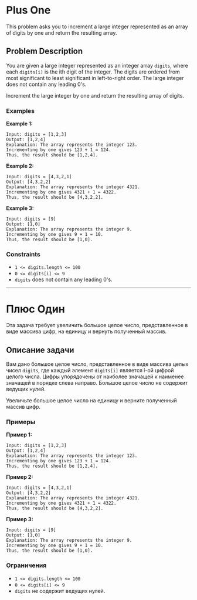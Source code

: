 # Plus One

This problem asks you to increment a large integer represented as an array of digits by one and return the resulting array.

## Problem Description

You are given a large integer represented as an integer array `digits`, where each `digits[i]` is the ith digit of the integer. The digits are ordered from most significant to least significant in left-to-right order. The large integer does not contain any leading 0's.

Increment the large integer by one and return the resulting array of digits.

### Examples

**Example 1:**

```
Input: digits = [1,2,3]
Output: [1,2,4]
Explanation: The array represents the integer 123.
Incrementing by one gives 123 + 1 = 124.
Thus, the result should be [1,2,4].
```

**Example 2:**

```
Input: digits = [4,3,2,1]
Output: [4,3,2,2]
Explanation: The array represents the integer 4321.
Incrementing by one gives 4321 + 1 = 4322.
Thus, the result should be [4,3,2,2].
```

**Example 3:**

```
Input: digits = [9]
Output: [1,0]
Explanation: The array represents the integer 9.
Incrementing by one gives 9 + 1 = 10.
Thus, the result should be [1,0].
```

### Constraints

*   `1 <= digits.length <= 100`
*   `0 <= digits[i] <= 9`
*   `digits` does not contain any leading 0's.

---

# Плюс Один

Эта задача требует увеличить большое целое число, представленное в виде массива цифр, на единицу и вернуть полученный массив.

## Описание задачи

Вам дано большое целое число, представленное в виде массива целых чисел `digits`, где каждый элемент `digits[i]` является i-ой цифрой целого числа. Цифры упорядочены от наиболее значащей к наименее значащей в порядке слева направо. Большое целое число не содержит ведущих нулей.

Увеличьте большое целое число на единицу и верните полученный массив цифр.

### Примеры

**Пример 1:**

```
Input: digits = [1,2,3]
Output: [1,2,4]
Explanation: The array represents the integer 123.
Incrementing by one gives 123 + 1 = 124.
Thus, the result should be [1,2,4].
```

**Пример 2:**

```
Input: digits = [4,3,2,1]
Output: [4,3,2,2]
Explanation: The array represents the integer 4321.
Incrementing by one gives 4321 + 1 = 4322.
Thus, the result should be [4,3,2,2].
```

**Пример 3:**

```
Input: digits = [9]
Output: [1,0]
Explanation: The array represents the integer 9.
Incrementing by one gives 9 + 1 = 10.
Thus, the result should be [1,0].
```

### Ограничения

*   `1 <= digits.length <= 100`
*   `0 <= digits[i] <= 9`
*   `digits` не содержит ведущих нулей.